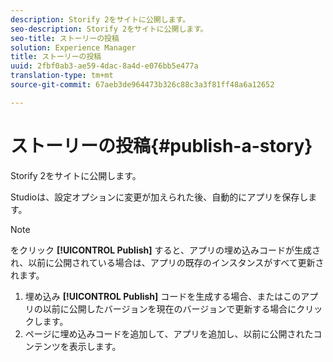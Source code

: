 ```yaml
---
description: Storify 2をサイトに公開します。
seo-description: Storify 2をサイトに公開します。
seo-title: ストーリーの投稿
solution: Experience Manager
title: ストーリーの投稿
uuid: 2fbf0ab3-ae59-4dac-8a4d-e076bb5e477a
translation-type: tm+mt
source-git-commit: 67aeb3de964473b326c88c3a3f81ff48a6a12652

---
```



# ストーリーの投稿{#publish-a-story}

Storify 2をサイトに公開します。

Studioは、設定オプションに変更が加えられた後、自動的にアプリを保存します。

>[!NOTE]
>
>をクリック **[!UICONTROL Publish]** すると、アプリの埋め込みコードが生成され、以前に公開されている場合は、アプリの既存のインスタンスがすべて更新されます。

1. 埋め込み **[!UICONTROL Publish]** コードを生成する場合、またはこのアプリの以前に公開したバージョンを現在のバージョンで更新する場合にクリックします。
1. ページに埋め込みコードを追加して、アプリを追加し、以前に公開されたコンテンツを表示します。
